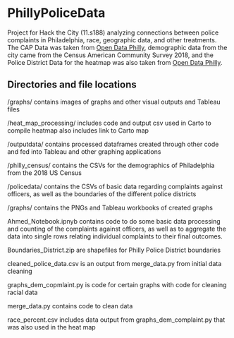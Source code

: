 # PhillyPoliceData
Project for Hack the City (11.s188) analyzing connections between police complaints in Philadelphia, race, geographic data, and other treatments. The CAP Data was taken from [Open Data Philly](https://www.opendataphilly.org/dataset/police-complaints/resource/7f7d472f-c49c-4364-b6e0-3a079e6b7d7f), demographic data from the city came from the Census American Community Survey 2018, and the Police District Data for the heatmap was also taken from [Open Data Philly](https://www.opendataphilly.org/dataset/police-districts). 

## Directories and file locations
/graphs/ contains images of graphs and other visual outputs and Tableau files

/heat_map_processing/ includes code and output csv used in Carto to compile heatmap also includes link to Carto map

/outputdata/ contains processed dataframes created through other code and fed into Tableau and other graphing applications

/philly_census/ contains the CSVs for the demographics of Philadelphia from the 2018 US Census

/policedata/ contains the CSVs of basic data regarding complaints against officers, as well as the boundaries of the different police districts

/graphs/ contains the PNGs and Tableau workbooks of created graphs

Ahmed_Notebook.ipnyb contains code to do some basic data processing and counting of the complaints against officers, as well as to aggregate the data into single rows relating individual complaints to their final outcomes.

Boundaries_District.zip are shapefiles for Philly Police District boundaries

cleaned_police_data.csv is an output from merge_data.py from initial data cleaning

graphs_dem_copmlaint.py is code for certain graphs with code for cleaning racial data

merge_data.py contains code to clean data

race_percent.csv includes data output from graphs_dem_complaint.py that was also used in the heat map
